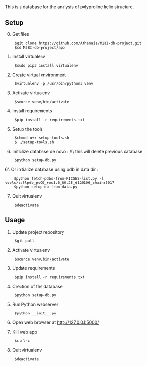 # 

This is a database for the analysis of polyproline helix structure. 

## Setup

0. Get files

		$git clone https://github.com/Athenais/M2BI-db-project.git
		$cd M2BI-db-project/app

1. Install virtualenv

		$sudo pip3 install virtualenv

2. Create virtual environment

		$virtualenv -p /usr/bin/python3 venv

3. Activate virtualenv

		$source venv/bin/activate

4. Install requirements

		$pip install -r requirements.txt
		

5. Setup the tools

		$chmod u+x setup-tools.sh
		$ ./setup-tools.sh

6. Initialize database de novo : 
/!\ this will delete previous database

		$python setup-db.py

6'. Or initialize database using pdb in data dir :
		
		$python fetch-pdbs-from-PICSES-list.py -l tools/cullpdb_pc90_res1.8_R0.25_d120106_chains8017
		$python setup-db-from-data.py



7. Quit virtualenv

		$deactivate


## Usage

1. Update project repository

		$git pull

2. Activate virtualenv

		$source venv/bin/activate

3. Update requirements

		$pip install -r requirements.txt

4. Creation of the database
	
		$python setup-db.py

5. Run Python webserver

		$python __init__.py

7. Open web browser at <http://127.0.0.1:5000/>

8. Kill web app

		$ctrl-c

9. Quit virtualenv

		$deactivate
